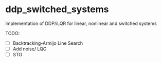 # ddp_switched_systems
Implementation of DDP/iLQR for linear, nonlinear and switched systems




TODO:
- [ ] Backtracking-Armijo Line Search
- [ ] Add noise/ LQG
- [ ] STO
